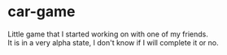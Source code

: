 # car-game
Little game that I started working on with one of my friends.  
It is in a very alpha state, I don't know if I will complete it or no.  
